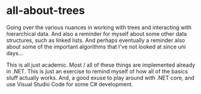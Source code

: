 # all-about-trees
Going over the various nuances in working with trees and interacting with hierarchical data.
And also a reminder for myself about some other data structures, such as linked lists.
And perhaps eventually a reminder also about some of the important algorithms that I've not looked at since uni days...

This is all just academic. Most / all of these things are implemented already in .NET. This is just an exercise to remind myself of how all of the basics stuff actually works. And, a good exuse to play around with .NET core, and use Visual Studio Code for some C# development.
